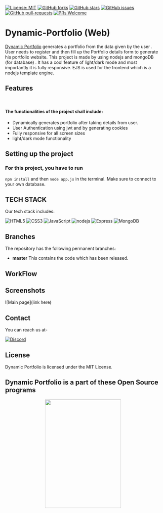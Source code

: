 [![License: MIT](https://img.shields.io/badge/License-MIT-yellow.svg)](https://opensource.org/licenses/MIT)
[![GitHub forks](https://img.shields.io/github/forks/jawed321/dynamic-portfolio?style=social)](https://github.com/jawed321/dynamic-portfolio/network/members)
[![GitHub stars](https://img.shields.io/github/stars/jawed321/dynamic-portfolio?style=social)](https://github.com/jawed321/dynamic-portfolio/stargazers)
[![GitHub issues](https://img.shields.io/github/issues/Spectrum-CETB/LesKollab.svg)](https://gitHub.com/Naereen/jawed321/dynamic-portfolio/issues/)
[![GitHub pull-requests](https://img.shields.io/github/issues-pr/Spectrum-CETB/LesKollab.svg)](https://GitHub.com/jawed321/dynamic-portfolio/pull/)
[![PRs Welcome](https://img.shields.io/badge/PRs-welcome-brightgreen.svg?style=flat-square)](http://makeapullrequest.com)


# Dynamic-Portfolio (Web)

[Dynamic Portfolio](https://github.com/jawed321/dynamic-portfolio) generates a portfolio from the data given by the user . User needs to register and then fill up the Portfolio details form to generate his portfolio website. This project is made by using nodejs and mongoDB (for database) . It has a cool feature of light/dark mode and most importantly it is fully responsive. EJS is used for the frontend which is a nodejs template engine.

## Features



<br/>
<h4>The functionalities of the project shall include: </h4>
<ul>
<li>Dynamically generates portfolio after taking details from user.</li>
 <li>User Authentication using jwt and by generating cookies</li>
 <li>Fully responsive for all screen sizes</li>
 <li>light/dark mode functionality</li>
</ul>

## Setting up the project

### For this project, you have to run 
```npm install``` and then ```node app.js``` in the terminal. Make sure to connect to your own database.


## TECH STACK

Our tech stack includes:

<img alt="HTML5" src="https://img.shields.io/badge/html5%20-%23E34F26.svg?&style=for-the-badge&logo=html5&logoColor=white"/>  <img alt="CSS3" src="https://img.shields.io/badge/css3%20-%231572B6.svg?&style=for-the-badge&logo=css3&logoColor=white"/> <img alt="JavaScript" src="https://img.shields.io/badge/javascript%20-%23323330.svg?&style=for-the-badge&logo=javascript&logoColor=%23F7DF1E"/> <img alt="nodejs" src="https://img.shields.io/badge/nodejs%20-%231572B6.svg?&style=for-the-badge&logo=nodejs&logoColor=white"/> <img alt="Express" src="https://img.shields.io/badge/express-%23777BB4.svg?&style=for-the-badge&logo=express&logoColor=white"/> <img alt="MongoDB" src="https://img.shields.io/badge/mongodb%20-%23E34F26.svg?&style=for-the-badge&logo=mongodb&logoColor=white"/> 


## Branches

The repository has the following permanent branches:

 * **master** This contains the code which has been released.

## WorkFlow




## Screenshots

![Main page](link here)




## Contact

You can reach us at-

[<img alt="Discord" src="https://cdn.discordapp.com/attachments/878682402564751401/889109868500369418/discord.png"/>](https://discord.gg/dynatWbBaP)

## License

Dynamic Portfolio is licensed under the MIT License. 

## Dynamic Portfolio is a part of these Open Source programs

<p align="center">
 <a>
 <img  width="70%" height="30%" src="https://camo.githubusercontent.com/120101a42f86c55c2c96ca3c2bc49e067997c4471e57ed2e2a6f188ee1e78c2b/68747470733a2f2f6861636b746f626572666573742e6469676974616c6f6365616e2e636f6d2f5f6e7578742f696d672f6c6f676f2d6861636b746f626572666573742d66756c6c322e616131653964392e737667">

 
</p>

</br>

